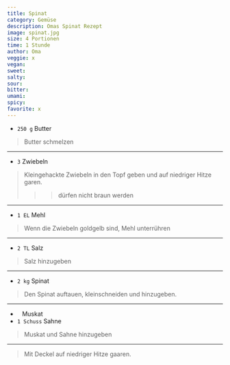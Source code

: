 ```yaml
---
title: Spinat
category: Gemüse
description: Omas Spinat Rezept
image: spinat.jpg
size: 4 Portionen
time: 1 Stunde
author: Oma
veggie: x
vegan:
sweet:
salty:
sour:
bitter:
umami:
spicy:
favorite: x
---
```


* `250 g` Butter

> Butter schmelzen

---

* `3` Zwiebeln
  
> Kleingehackte Zwiebeln in den Topf geben und auf niedriger Hitze garen.<br>
>
>>> dürfen nicht braun werden

---

* `1 EL` Mehl
  
> Wenn die Zwiebeln goldgelb sind, Mehl unterrühren

---

* `2 TL` Salz

> Salz hinzugeben

---

* `2 kg` Spinat

> Den Spinat auftauen, kleinschneiden und hinzugeben.

---

* ` ` Muskat
* `1 Schuss` Sahne
  
> Muskat und Sahne hinzugeben

---

> Mit Deckel auf niedriger Hitze gaaren.
